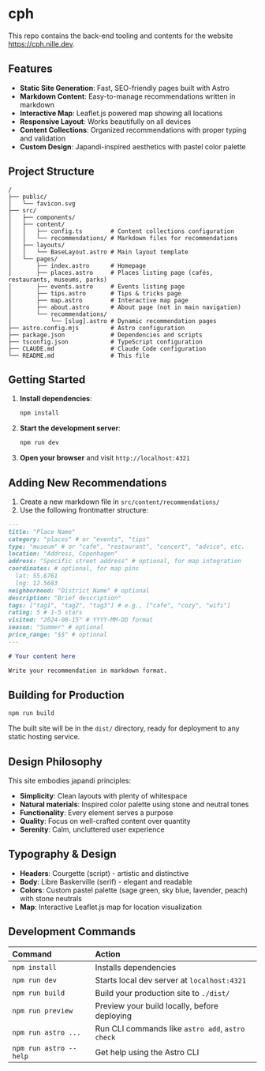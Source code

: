 # cph

This repo contains the back-end tooling and contents for the website https://cph.nille.dev.

## Features

- **Static Site Generation**: Fast, SEO-friendly pages built with Astro
- **Markdown Content**: Easy-to-manage recommendations written in markdown
- **Interactive Map**: Leaflet.js powered map showing all locations
- **Responsive Layout**: Works beautifully on all devices
- **Content Collections**: Organized recommendations with proper typing and validation
- **Custom Design**: Japandi-inspired aesthetics with pastel color palette

## Project Structure

```
/
├── public/
│   └── favicon.svg
├── src/
│   ├── components/
│   ├── content/
│   │   ├── config.ts        # Content collections configuration
│   │   └── recommendations/ # Markdown files for recommendations
│   ├── layouts/
│   │   └── BaseLayout.astro # Main layout template
│   └── pages/
│       ├── index.astro      # Homepage
│       ├── places.astro     # Places listing page (cafés, restaurants, museums, parks)
│       ├── events.astro     # Events listing page
│       ├── tips.astro       # Tips & tricks page
│       ├── map.astro        # Interactive map page
│       ├── about.astro      # About page (not in main navigation)
│       └── recommendations/
│           └── [slug].astro # Dynamic recommendation pages
├── astro.config.mjs         # Astro configuration
├── package.json             # Dependencies and scripts
├── tsconfig.json            # TypeScript configuration
├── CLAUDE.md                # Claude Code configuration
└── README.md                # This file
```

## Getting Started

1. **Install dependencies**:
   ```bash
   npm install
   ```

2. **Start the development server**:
   ```bash
   npm run dev
   ```

3. **Open your browser** and visit `http://localhost:4321`

## Adding New Recommendations

1. Create a new markdown file in `src/content/recommendations/`
2. Use the following frontmatter structure:

```markdown
---
title: "Place Name"
category: "places" # or "events", "tips"
type: "museum" # or "cafe", "restaurant", "concert", "advice", etc.
location: "Address, Copenhagen"
address: "Specific street address" # optional, for map integration
coordinates: # optional, for map pins
  lat: 55.6761
  lng: 12.5683
neighborhood: "District Name" # optional
description: "Brief description"
tags: ["tag1", "tag2", "tag3"] # e.g., ["cafe", "cozy", "wifi"]
rating: 5 # 1-5 stars
visited: "2024-08-15" # YYYY-MM-DD format
season: "Summer" # optional
price_range: "$$" # optional
---

# Your content here

Write your recommendation in markdown format.
```

## Building for Production

```bash
npm run build
```

The built site will be in the `dist/` directory, ready for deployment to any static hosting service.

## Design Philosophy

This site embodies japandi principles:
- **Simplicity**: Clean layouts with plenty of whitespace
- **Natural materials**: Inspired color palette using stone and neutral tones
- **Functionality**: Every element serves a purpose
- **Quality**: Focus on well-crafted content over quantity
- **Serenity**: Calm, uncluttered user experience

## Typography & Design

- **Headers**: Courgette (script) - artistic and distinctive
- **Body**: Libre Baskerville (serif) - elegant and readable
- **Colors**: Custom pastel palette (sage green, sky blue, lavender, peach) with stone neutrals
- **Map**: Interactive Leaflet.js map for location visualization

## Development Commands

| Command                | Action                                           |
| :--------------------- | :----------------------------------------------- |
| `npm install`          | Installs dependencies                            |
| `npm run dev`          | Starts local dev server at `localhost:4321`     |
| `npm run build`        | Build your production site to `./dist/`          |
| `npm run preview`      | Preview your build locally, before deploying     |
| `npm run astro ...`    | Run CLI commands like `astro add`, `astro check` |
| `npm run astro --help` | Get help using the Astro CLI                     |

